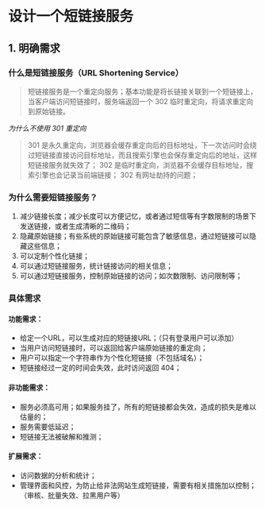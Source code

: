 # 设计一个短链接服务

## 1. 明确需求

### 什么是短链接服务（URL Shortening Service）
> 短链接服务是一个重定向服务；基本功能是将长链接关联到一个短链接上，当客户端访问短链接时，服务端返回一个 302 临时重定向，将请求重定向到原始链接。

*为什么不使用 301 重定向*
> 301 是永久重定向，浏览器会缓存重定向后的目标地址，下一次访问时会绕过短链接直接访问目标地址，而且搜索引擎也会保存重定向后的地址，这样短链接服务就失效了；
> 302 是临时重定向，浏览器不会缓存目标地址，搜索引擎也会记录当前端链接；
> 302 有网址劫持的问题；

### 为什么需要短链接服务？
1. 减少链接长度；减少长度可以方便记忆，或者通过短信等有字数限制的场景下发送链接，或者生成清晰的二维码；
2. 隐藏原始链接；有些系统的原始链接可能包含了敏感信息，通过短链接可以隐藏这些信息；
3. 可以定制个性化链接；
4. 可以通过短链接服务，统计链接访问的相关信息；
5. 可以通过短链接服务，控制原始链接的访问；如次数限制、访问限制等；

### 具体需求

#### 功能需求：
  * 给定一个URL，可以生成对应的短链接URL；（只有登录用户可以添加）
  * 当用户访问短链接时，可以返回给客户端原始链接的重定向；
  * 用户可以指定一个字符串作为个性化短链接（不包括域名）；
  * 短链接经过一定的时间会失效，此时访问返回 404；

#### 非功能需求：
  * 服务必须高可用；如果服务挂了，所有的短链接都会失效，造成的损失是难以估量的；
  * 服务需要低延迟；
  * 短链接无法被破解和推测；

#### 扩展需求：
  * 访问数据的分析和统计；
  * 管理界面和风控，为防止给非法网站生成短链接，需要有相关措施加以控制；（审核、批量失效、拉黑用户等）

